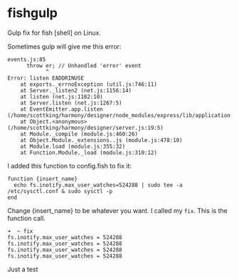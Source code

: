 # fishgulp
Gulp fix for fish [shell] on Linux.

Sometimes gulp will give me this error:

    events.js:85
          throw er; // Unhandled 'error' event
                ^
    Error: listen EADDRINUSE
        at exports._errnoException (util.js:746:11)
        at Server._listen2 (net.js:1156:14)
        at listen (net.js:1182:10)
        at Server.listen (net.js:1267:5)
        at EventEmitter.app.listen (/home/scottking/harmony/designer/node_modules/express/lib/application.js:595:24)
        at Object.<anonymous> (/home/scottking/harmony/designer/server.js:19:5)
        at Module._compile (module.js:460:26)
        at Object.Module._extensions..js (module.js:478:10)
        at Module.load (module.js:355:32)
        at Function.Module._load (module.js:310:12)


I added this function to config.fish to fix it:

    function {insert_name}
      echo fs.inotify.max_user_watches=524288 | sudo tee -a /etc/sysctl.conf & sudo sysctl -p
    end

Change {insert_name} to be whatever you want. I called my `fix`. This is the function call.

```shell
➜  ~ fix
fs.inotify.max_user_watches = 524288
fs.inotify.max_user_watches = 524288
fs.inotify.max_user_watches = 524288
fs.inotify.max_user_watches = 524288
```


Just a test
